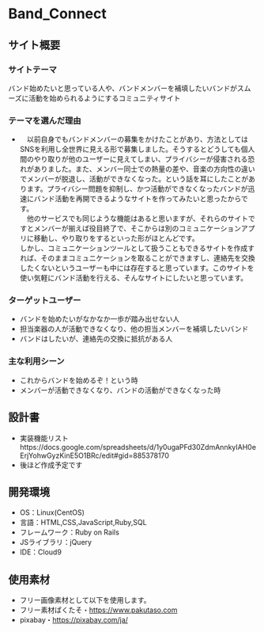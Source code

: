 # Band_Connect​

## サイト概要
### サイトテーマ
バンド始めたいと思っている人や、バンドメンバーを補填したいバンドがスムーズに活動を始められるようにするコミュニティサイト

### テーマを選んだ理由
- 　以前自身でもバンドメンバーの募集をかけたことがあり、方法としてはSNSを利用し全世界に見える形で募集しました。そうするとどうしても個人間のやり取りが他のユーザーに見えてしまい、プライバシーが侵害される恐れがありました。また、メンバー同士での熱量の差や、音楽の方向性の違いでメンバーが脱退し、活動ができなくなった。という話を耳にしたことがあります。プライバシー問題を抑制し、かつ活動ができなくなったバンドが迅速にバンド活動を再開できるようなサイトを作ってみたいと思ったからです。<br>
　他のサービスでも同じような機能はあると思いますが、それらのサイトですとメンバーが揃えば役目終了で、そこからは別のコミュニケーションアプリに移動し、やり取りをするといった形がほとんどです。<br>
  しかし、コミュニケーションツールとして扱うこともできるサイトを作成すれば、そのままコミュニケーションを取ることができますし、連絡先を交換したくないというユーザーも中には存在すると思っています。このサイトを使い気軽にバンド活動を行える、そんなサイトにしたいと思っています。
​
### ターゲットユーザー
- バンドを始めたいがなかなか一歩が踏み出せない人
- 担当楽器の人が活動できなくなり、他の担当メンバーを補填したいバンド
- バンドはしたいが、連絡先の交換に抵抗がある人
​
### 主な利用シーン
- これからバンドを始めるぞ！という時
- メンバーが活動できなくなり、バンドの活動ができなくなった時

## 設計書
- 実装機能リストhttps://docs.google.com/spreadsheets/d/1y0ugaPFd30ZdmAnnkyIAH0eErjYohwGyzKinE5O1BRc/edit#gid=885378170
- 後ほど作成予定です
​
## 開発環境
- OS：Linux(CentOS)
- 言語：HTML,CSS,JavaScript,Ruby,SQL
- フレームワーク：Ruby on Rails
- JSライブラリ：jQuery
- IDE：Cloud9
​
## 使用素材
- フリー画像素材として以下を使用します。
- フリー素材ぱくたそ・https://www.pakutaso.com
- pixabay・https://pixabay.com/ja/